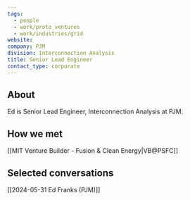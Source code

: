 ```yaml
---
tags:
  - people
  - work/proto_ventures
  - work/industries/grid
website: 
company: PJM
division: Interconnection Analysis
title: Senior Lead Engineer
contact_type: corporate
---
```

## About
Ed is Senior Lead Engineer, Interconnection Analysis at PJM.

## How we met
[[MIT Venture Builder - Fusion & Clean Energy|VB@PSFC]]

## Selected conversations
[[2024-05-31 Ed Franks (PJM)]]